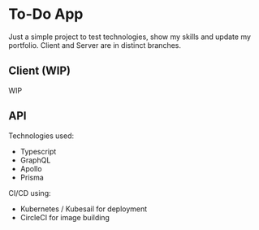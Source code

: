 # To-Do App

Just a simple project to test technologies, show my skills and update my portfolio. Client and Server are in distinct branches.

## Client (WIP)

WIP

## API

Technologies used:

- Typescript
- GraphQL
- Apollo
- Prisma

CI/CD using:

- Kubernetes / Kubesail for deployment
- CircleCI for image building

